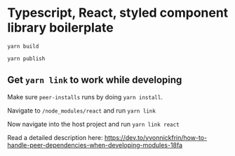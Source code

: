 
# Typescript, React, styled component library boilerplate

`yarn build`

`yarn publish`


## Get `yarn link` to work while developing

Make sure `peer-installs` runs by doing `yarn install`.

Navigate to `/node_modules/react` and run `yarn link`

Now navigate into the host project and run `yarn link react`

Read a detailed description here:
https://dev.to/yvonnickfrin/how-to-handle-peer-dependencies-when-developing-modules-18fa